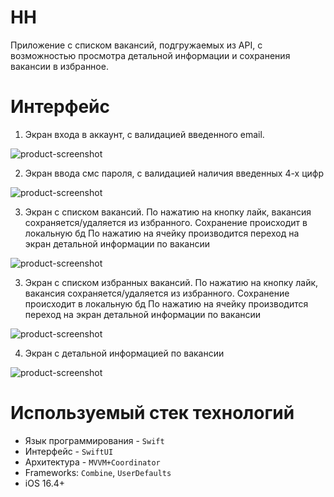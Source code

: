 # HH

Приложение с списком вакансий, подгружаемых из API, с возможностью просмотра детальной информации и сохранения вакансии в избранное.

# Интерфейс
1. Экран входа в аккаунт, с валидацией введенного email.

![product-screenshot](Images/login.png)

2. Экран ввода смс пароля, с валидацией наличия введенных 4-х цифр

![product-screenshot](Images/sms.png)

3. Экран с списком вакансий.
По нажатию на кнопку лайк, вакансия сохраняется/удаляется из избранного.
Сохранение происходит в локальную бд
По нажатию на ячейку производится переход на экран детальной информации по вакансии

![product-screenshot](Images/vacancies.png)

3. Экран с списком избранных вакансий.
По нажатию на кнопку лайк, вакансия сохраняется/удаляется из избранного.
Сохранение происходит в локальную бд
По нажатию на ячейку производится переход на экран детальной информации по вакансии

![product-screenshot](Images/favorites.png)

4. Экран с детальной информацией по вакансии

![product-screenshot](Images/description.png)

# Используемый стек технологий
- Язык программирования - `Swift`
- Интерфейс - `SwiftUI`
- Архитектура - `MVVM+Coordinator`
- Frameworks: `Combine`, `UserDefaults`
- iOS 16.4+
